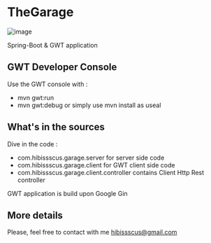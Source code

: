 TheGarage
===============

![image](https://user-images.githubusercontent.com/1389501/99114041-7c235080-25f0-11eb-85a8-0bff25d30ca0.png)

Spring-Boot & GWT application

## GWT Developer Console

Use the GWT console with : 
- mvn gwt:run
- mvn gwt:debug
or simply use mvn install as useal


## What's in the sources

Dive in the code :

- com.hibissscus.garage.server for server side code
- com.hibissscus.garage.client for GWT client side code
- com.hibissscus.garage.client.controller contains Client Http Rest controller

GWT application is build upon Google Gin

## More details

Please, feel free to contact with me hibissscus@gmail.com


